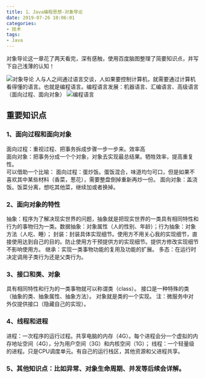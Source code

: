 ```yaml
---
title: 1、Java编程思想-对象导论
date: 2019-07-26 10:06:01
categories: 
- 技术
tags:
- Java
---
```

对象导论这一章花了两天看完，深有感触，使用百度脑图整理了简要知识点，并写下自己浅薄的认知！
<!-- more -->
![对象导论](/images/article/introduction/对象导论.png)
人与人之间通过语言交谈，人如果要控制计算机，就需要通过计算机看得懂的语言。也就是编程语言。编程语言发展：机器语言、汇编语言、高级语言（面向过程、面向对象）
![编程语言](/images/article/introduction/语言图.jpg)
## 重要知识点
### 1、面向过程和面向对象
面向过程：重视过程、把事务拆成步骤一步一步来。效率高  
面向对象：把事务分成一个个对象，对象去实现最总结果。牺牲效率，提高重复性。  
可以借助一个比喻：
面向过程：蛋炒饭。蛋饭混合，味道均匀可口，但是如果不喜欢其中某些材料（香菜，葱花），需要整盘倒掉重新再炒一份。
面向对象：盖浇饭。饭菜分离，想吃其他菜，继续加或者换掉。
### 2、面向对象的特性
抽象：程序为了解决现实世界的问题，抽象就是把现实世界的一类具有相同特性和行为的事物归为一类。数据抽象：对象属性（人的性别、年龄）；行为抽象：对象方法（人吃、睡）；
封装：封装具体实现细节。使用方不用关心我的实现细节，直接使用达到自己的目的。防止使用方干预提供方的实现细节。提供方修改实现细节不影响使用方。
继承：实现一类事物功能的复用及功能的扩展。
多态：在运行时决定调用子类行为还是父类行为。
### 3、接口和类、对象
具有相同特性和行为的一类事物就可以称谓类（class）。
接口是一种特殊的类（抽象的类、抽象属性、抽象方法）。
对象就是类的一个实现。
注：微服务中对外仅提供接口（隐藏自己的实现）。
### 4、线程和进程
进程：一次程序的运行过程。共享电脑的内存（4G）。每个进程会分一个虚拟的内存地址空间（4G），分为用户空间（3G）和内核空间（1G）；
线程：一个轻量级的进程。只是CPU调度单元。有自己的运行栈区，其他资源和父进程共享。
### 5、其他知识点：比如异常、对象生命周期、并发等后续会详解。